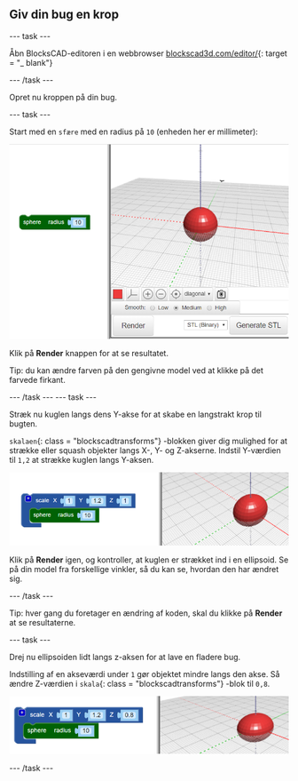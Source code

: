 ## Giv din bug en krop

--- task ---

Åbn BlocksCAD-editoren i en webbrowser [blockscad3d.com/editor/](https://www.blockscad3d.com/editor/){: target = "_ blank"}

--- /task ---

Opret nu kroppen på din bug.

--- task ---

Start med en `sfære` med en radius på `10` (enheden her er millimeter):

![skærmbillede](images/bug-body-sphere.png)

Klik på **Render** knappen for at se resultatet.

Tip: du kan ændre farven på den gengivne model ved at klikke på det farvede firkant.

--- /task --- --- task ---

Stræk nu kuglen langs dens Y-akse for at skabe en langstrakt krop til bugten.

`skalaen`{: class = "blockscadtransforms"} -blokken giver dig mulighed for at strække eller squash objekter langs X-, Y- og Z-akserne. Indstil Y-værdien til `1,2` at strække kuglen langs Y-aksen.

![skærmbillede](images/bug-body-y.png)

Klik på **Render** igen, og kontroller, at kuglen er strækket ind i en ellipsoid. Se på din model fra forskellige vinkler, så du kan se, hvordan den har ændret sig.

--- /task ---

Tip: hver gang du foretager en ændring af koden, skal du klikke på **Render** at se resultaterne.

--- task ---

Drej nu ellipsoiden lidt langs z-aksen for at lave en fladere bug.

Indstilling af en akseværdi under `1` gør objektet mindre langs den akse. Så ændre Z-værdien i `skala`{: class = "blockscadtransforms"} -blok til `0,8`.

![skærmbillede](images/bug-body-z.png)

--- /task ---




